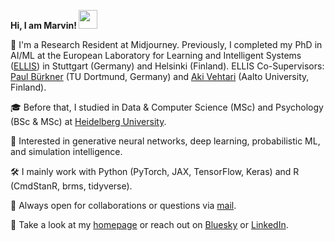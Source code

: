 <b>Hi, I am Marvin! <img src="https://media.giphy.com/media/hvRJCLFzcasrR4ia7z/giphy.gif" width="30px"> </b>

📌 I'm a Research Resident at Midjourney. Previously, I completed my PhD in AI/ML at the European Laboratory for Learning and Intelligent Systems ([ELLIS](https://ellis.eu)) in Stuttgart (Germany) and Helsinki (Finland). ELLIS Co-Supervisors: [Paul Bürkner](https://paul-buerkner.github.io/) (TU Dortmund, Germany) and [Aki Vehtari](https://users.aalto.fi/~ave/) (Aalto University, Finland).

🎓 Before that, I studied in Data & Computer Science (MSc) and Psychology (BSc & MSc) at [Heidelberg University](https://www.uni-heidelberg.de/en).

👀 Interested in generative neural networks, deep learning, probabilistic ML, and simulation intelligence.

🛠 I mainly work with Python (PyTorch, JAX, TensorFlow, Keras) and R (CmdStanR, brms, tidyverse).

📩 Always open for collaborations or questions via [mail](mailto:mail.marvinschmitt@gmail.com).

💬 Take a look at my [homepage](https://marvin-schmitt.com) or reach out on [Bluesky](https://bsky.app/profile/marvin-schmitt.com) or [LinkedIn](https://www.linkedin.com/in/marvin-schmitt-a85b321a2/).
